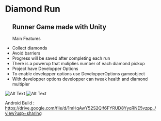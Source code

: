 # Diamond Run
<ul>
<h2>Runner Game made with Unity</h2>
<p>Main Features</p>
<li>Collect diamonds</li>
<li>Avoid barriers</li>
<li>Progress will be saved after completing each run</li>
<li>There is a powerup that muliplies number of each diamond pickup</li>
<li>Project have Developper Options</li>
<li>To enable developper options use DevelopperOptions gameobject</li>
<li>With developper options developper can tweak health and diamond multipler</li>
</ul>

![Alt Text](https://media.giphy.com/media/cqxtw8JvfzBk1E2XRv/giphy-downsized-large.gif)
![Alt Text](https://media.giphy.com/media/EB3dUO62mtMsqsNOUK/giphy-downsized-large.gif)

Android Build : https://drive.google.com/file/d/1mHqAwY52S2Qlf6FYRUD8YyqRNE5vzpp_/view?usp=sharing
